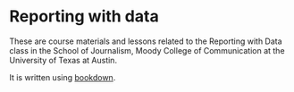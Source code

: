 # Reporting with data

These are course materials and lessons related to the Reporting with Data class in the School of Journalism, Moody College of Communication at the University of Texas at Austin.

It is written using [bookdown](https://bookdown.org/yihui/bookdown/).
